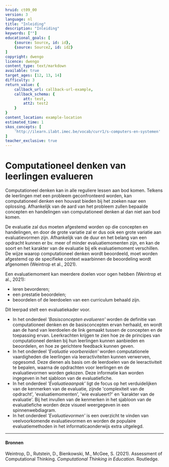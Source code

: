 ```yaml
---
hruid: ct09_00
version: 3
language: nl
title: "Inleiding"
description: "Inleiding"
keywords: [""]
educational_goals: [
    {source: Source, id: id}, 
    {source: Source2, id: id2}
]
copyright: dwengo
licence: dwengo
content_type: text/markdown
available: true
target_ages: [12, 13, 14]
difficulty: 3
return_value: {
    callback_url: callback-url-example,
    callback_schema: {
        att: test,
        att2: test2
    }
}
content_location: example-location
estimated_time: 1
skos_concepts: [
    'http://ilearn.ilabt.imec.be/vocab/curr1/s-computers-en-systemen'
]
teacher_exclusive: true
---
```


# Computationeel denken van leerlingen evalueren

Computationeel denken kan in alle reguliere lessen aan bod komen. Telkens de leerlingen met een probleem geconfronteerd worden, kan computationeel denken een houvast bieden bij het zoeken naar een oplossing. Afhankelijk van de aard van het probleem zullen bepaalde concepten en handelingen van computationeel denken al dan niet aan bod komen.

De evaluatie zal dus moeten afgestemd worden op die concepten en handelingen, en door de grote variatie zal er dus ook een grote variatie aan evaluatievormen zijn. Afhankelijk van de duur en het belang van een opdracht kunnen er bv. meer of minder evaluatiemomenten zijn, en kan de soort en het karakter van de evaluatie bij elk evaluatiemoment verschillen. De wijze waarop computationeel denken wordt beoordeeld, moet worden afgestemd op de specifieke context waarbinnen de beoordeling wordt afgenomen (Weintrop et al., 2021). 

Een evaluatiemoment kan meerdere doelen voor ogen hebben (Weintrop et al., 2021):<br>
* leren bevorderen;
* een prestatie beoordelen;
* beoordelen of de leerdoelen van een curriculum behaald zijn.

Dit leerpad stelt een evaluatiekader voor.

* In het onderdeel *'Basisconcepten evalueren'* worden de definitie van computationeel denken en de basisconcepten ervan herhaald, en wordt aan de hand van leerdoelen de link gemaakt tussen de concepten en de toepassing ervan. Leerkrachten krijgen te zien hoe ze de principes van computationeel denken bij hun leerlingen kunnen aanbieden en beoordelen, en hoe ze gerichtere feedback kunnen geven.
* In het onderdeel *'Evaluatie voorbereiden'* worden computationele vaardigheden die leerlingen via leeractiviteiten kunnen verwerven, opgesomd. Deze dienen als basis om de leerdoelen van de leeractiviteit te bepalen, waarna de opdrachten voor leerlingen en de evaluatievormen worden gekozen. Deze informatie kan worden ingegeven in het sjabloon van de evaluatiefiche.
* In het onderdeel *'Evaluatieaanpak'* ligt de focus op het verduidelijken van de kenmerken van de evaluatie, zijnde 'complexiteit van de opdracht', 'evaluatiemomenten', 'wie evalueert?' en 'karakter van de evaluatie'. Bij het invullen van de kenmerken in het sjabloon van de evaluatiefiche worden deze visueel weergegeven in een spinnenwebdiagram.
* In het onderdeel *'Evaluatievormen'* is een overzicht te vinden van veelvoorkomende evaluatievormen en worden de populaire evaluatiemethoden in het informaticaonderwijs extra uitgelegd.

---

#### Bronnen
Weintrop, D., Rutstein, D., Bienkowski, M., McGee, S. (2021). Assessment of Computational Thinking. *Computational Thinking in Education*. Routledge. 
